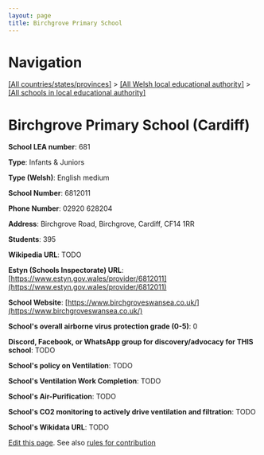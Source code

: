 ```yaml
---
layout: page
title: Birchgrove Primary School
---
```

# Navigation

[[All countries/states/provinces]](../../..) > [[All Welsh local educational authority]](../..) > [[All schools in local educational authority]](..)

# Birchgrove Primary School (Cardiff)

**School LEA number**: 681

**Type**: Infants & Juniors

**Type (Welsh)**: English medium

**School Number**: 6812011

**Phone Number**: 02920 628204

**Address**: Birchgrove Road, Birchgrove, Cardiff, CF14 1RR

**Students**: 395

**Wikipedia URL**: TODO

**Estyn (Schools Inspectorate) URL**: [https://www.estyn.gov.wales/provider/6812011](https://www.estyn.gov.wales/provider/6812011)

**School Website**: [https://www.birchgroveswansea.co.uk/](https://www.birchgroveswansea.co.uk/)

**School's overall airborne virus protection grade (0-5)**: 0

**Discord, Facebook, or WhatsApp group for discovery/advocacy for THIS school**: TODO

**School's policy on Ventilation**: TODO

**School's Ventilation Work Completion**: TODO

**School's Air-Purification**: TODO

**School's CO2 monitoring to actively drive ventilation and filtration**: TODO

**School's Wikidata URL**: TODO




[Edit this page](https://github.com/VentilationProject/Wales/edit/prif/./Cardiff/Birchgrove_Primary_School.md). See also [rules for contribution](../../../contribution-rules/)